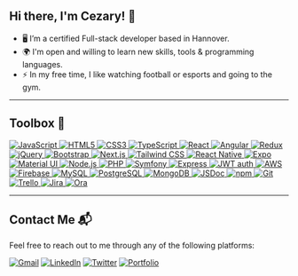 ## Hi there, I'm Cezary! 👋

- 🖥️ I’m a certified Full-stack developer based in Hannover.
- 🌍 I'm open and willing to learn new skills, tools & programming languages.
- ⚡ In my free time, I like watching football or esports and going to the gym.

---

## Toolbox 🧰

<p align="left">
  <a href="https://developer.mozilla.org/en-US/docs/Web/JavaScript" target="_blank"> <img src="https://img.shields.io/badge/JavaScript-%23F7DF1E.svg?&style=for-the-badge&logo=javascript&logoColor=black" alt="JavaScript"/> </a>
  <a href="https://developer.mozilla.org/en-US/docs/Web/Guide/HTML/HTML5" target="_blank"> <img src="https://img.shields.io/badge/HTML5-%23E34F26.svg?&style=for-the-badge&logo=html5&logoColor=white" alt="HTML5"/> </a>
  <a href="https://www.w3schools.com/css/" target="_blank"> <img src="https://img.shields.io/badge/CSS3-%231572B6.svg?&style=for-the-badge&logo=css3&logoColor=white" alt="CSS3"/> </a>
 <a href="https://www.typescriptlang.org/" target="_blank"> <img src="https://img.shields.io/badge/TypeScript-3178C6?style=for-the-badge&logo=typescript&logoColor=white" alt="TypeScript"/> </a>
  <a href="https://reactjs.org/" target="_blank"> <img src="https://img.shields.io/badge/React-20232A?style=for-the-badge&logo=react&logoColor=61DAFB" alt="React"/> </
  <a href="https://angular.io/" target="_blank"> <img src="https://img.shields.io/badge/Angular-DD0031?style=for-the-badge&logo=angular&logoColor=white" alt="Angular"/> </a>
<a href="https://redux.js.org/" target="_blank"> <img src="https://img.shields.io/badge/Redux-764ABC?style=for-the-badge&logo=redux&logoColor=white" alt="Redux"/> </a>
<a href="https://jquery.com/" target="_blank"> <img src="https://img.shields.io/badge/jQuery-0769AD?style=for-the-badge&logo=jquery&logoColor=white" alt="jQuery"/> </a>
<a href="https://getbootstrap.com/" target="_blank"> <img src="https://img.shields.io/badge/Bootstrap-7952B3?style=for-the-badge&logo=bootstrap&logoColor=white" alt="Bootstrap"/> </a>
<a href="https://nextjs.org/" target="_blank"> <img src="https://img.shields.io/badge/Next.js-000000?style=for-the-badge&logo=next.js&logoColor=white" alt="Next.js"/> </a>
<a href="https://tailwindcss.com/" target="_blank"> <img src="https://img.shields.io/badge/Tailwind_CSS-38B2AC?style=for-the-badge&logo=tailwind-css&logoColor=white" alt="Tailwind CSS"/> </a>
<a href="https://reactnative.dev/" target="_blank"> <img src="https://img.shields.io/badge/React_Native-20232A?style=for-the-badge&logo=react&logoColor=61DAFB" alt="React Native"/> </a>
<a href="https://expo.io/" target="_blank"> <img src="https://img.shields.io/badge/Expo-1B1F23?style=for-the-badge&logo=expo&logoColor=white" alt="Expo"/> </a>
<a href="https://mui.com/" target="_blank"> <img src="https://img.shields.io/badge/Material_UI-0081CB?style=for-the-badge&logo=material-ui&logoColor=white" alt="Material UI"/> </a>
<a href="https://nodejs.org/en/" target="_blank"> <img src="https://img.shields.io/badge/Node.js-339933?style=for-the-badge&logo=node.js&logoColor=white" alt="Node.js"/> </a>
<a href="https://www.php.net/" target="_blank"> <img src="https://img.shields.io/badge/PHP-777BB4?style=for-the-badge&logo=php&logoColor=white" alt="PHP"/>
<a href="https://symfony.com/" target="_blank"> <img src="https://img.shields.io/badge/Symfony-FFFFFF?style=for-the-badge&logo=symfony&logoColor=black" alt="Symfony"/> </a>
<a href="https://expressjs.com/" target="_blank"> <img src="https://img.shields.io/badge/Express-000000?style=for-the-badge&logo=express&logoColor=white" alt="Express"/> </a>
<a href="https://jwt.io/" target="_blank"> <img src="https://img.shields.io/badge/JWT_auth-000000?style=for-the-badge&logo=json-web-tokens&logoColor=white" alt="JWT auth"/> </a>
<a href="https://aws.amazon.com/" target="_blank"> <img src="https://img.shields.io/badge/AWS-FF9900?style=for-the-badge&logo=amazon-aws&logoColor=white" alt="AWS"/> </a>
<a href="https://firebase.google.com/" target="_blank"> <img src="https://img.shields.io/badge/Firebase-FFCA28?style=for-the-badge&logo=firebase&logoColor=black" alt="Firebase"/> </a>
<a href="https://www.mysql.com/" target="_blank"> <img src="https://img.shields.io/badge/MySQL-4479A1?style=for-the-badge&logo=mysql&logoColor=white" alt="MySQL"/> </a>
<a href="https://www.postgresql.org/" target="_blank"> <img src="https://img.shields.io/badge/PostgreSQL-4169E1?style=for-the-badge&logo=postgresql&logoColor=white" alt="PostgreSQL"/> </a>
<a href="https://www.mongodb.com/" target="_blank"> <img src="https://img.shields.io/badge/MongoDB-47A248?style=for-the-badge&logo=mongodb&logoColor=white" alt="MongoDB"/> </a>
<a href="https://jsdoc.app/" target="_blank"> <img src="https://img.shields.io/badge/JSDoc-F7DF1E?style=for-the-badge&logo=javascript&logoColor=black" alt="JSDoc"/> </a>
<a href="https://www.npmjs.com/" target="_blank"> <img src="https://img.shields.io/badge/npm-CB3837?style=for-the-badge&logo=npm&logoColor=white" alt="npm"/> </a>
<a href="https://git-scm.com/" target="_blank"> <img src="https://img.shields.io/badge/Git-F05032?style=for-the-badge&logo=git&logoColor=white" alt="Git"/> </a>
<a href="https://trello.com/" target="_blank"> <img src="https://img.shields.io/badge/Trello-0052CC?style=for-the-badge&logo=trello&logoColor=white" alt="Trello"/> </a>
<a href="https://www.atlassian.com/software/jira" target="_blank"> <img src="https://img.shields.io/badge/Jira-0052CC?style=for-the-badge&logo=jira&logoColor=white" alt="Jira"/> </a>
<a href="https://ora.pm/" target="_blank"> <img src="https://img.shields.io/badge/Ora-3E4155?style=for-the-badge" alt="Ora"/> </a>
</p>

---

## Contact Me 📬

Feel free to reach out to me through any of the following platforms:

[![Gmail](https://img.shields.io/badge/Gmail-D14836?style=for-the-badge&logo=gmail&logoColor=white)](mailto:cezarszal@gmail.com)
[![LinkedIn](https://img.shields.io/badge/LinkedIn-0077B5?style=for-the-badge&logo=linkedin&logoColor=white)](https://www.linkedin.com/in/cezary-szal/)
[![Twitter](https://img.shields.io/badge/Twitter-1DA1F2?style=for-the-badge&logo=twitter&logoColor=white)](https://twitter.com/cezarszl)
[![Portfolio](https://img.shields.io/badge/Portfolio-0A66C2?style=for-the-badge&logo=briefcase&logoColor=white)](https://www.cezaryszal.com)





<!--
**cezarszl/cezarszl** is a ✨ _special_ ✨ repository because its `README.md` (this file) appears on your GitHub profile.

Here are some ideas to get you started:

- 🔭 I’m currently working on ...
- 🌱 I’m currently learning ...
- 👯 I’m looking to collaborate on ...
- 🤔 I’m looking for help with ...
- 💬 Ask me about ...
- 📫 How to reach me: ...
- 😄 Pronouns: ...
- ⚡ Fun fact: ...
-->
